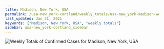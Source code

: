 ```yaml
---
title: Madison, New York, USA
permalink: /usa-new_york-cortland/weekly_totals/usa-new_york-madison-weekly_totals.html
last_updated: Jan 31, 2021
keywords: ["Madison, New York, USA", "weekly totals"]
sidebar: usa-new_york-cortland_sidebar
---
```


![Weekly Totals of Confirmed Cases for Madison, New York, USA](/covid_tracker/images/graphs/usa-new_york-madison-weekly_totals_graph.png)
